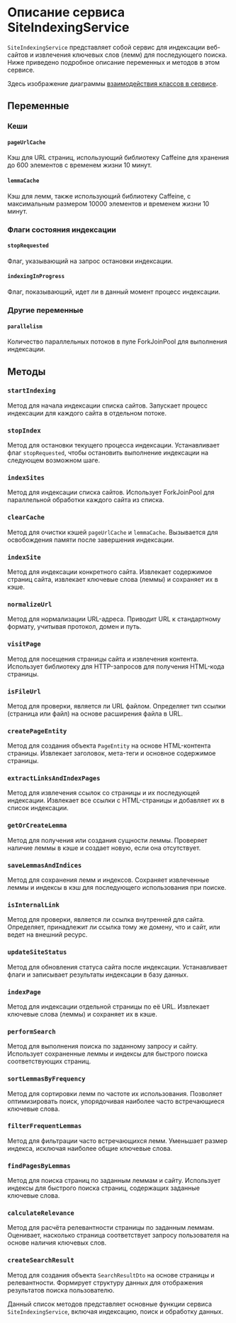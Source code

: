 # Описание сервиса SiteIndexingService

`SiteIndexingService` представляет собой сервис для индексации веб-сайтов и извлечения ключевых слов (лемм) для последующего поиска. Ниже приведено подробное описание переменных и методов в этом сервисе.


Здесь изображение диаграммы [взаимодействия классов в сервисе](images/searchengine.png).




## Переменные

### Кеши

#### `pageUrlCache`

Кэш для URL страниц, использующий библиотеку Caffeine для хранения до 600 элементов с временем жизни 10 минут.

#### `lemmaCache`

Кэш для лемм, также использующий библиотеку Caffeine, с максимальным размером 10000 элементов и временем жизни 10 минут.

### Флаги состояния индексации

#### `stopRequested`

Флаг, указывающий на запрос остановки индексации.

#### `indexingInProgress`

Флаг, показывающий, идет ли в данный момент процесс индексации.

### Другие переменные

#### `parallelism`

Количество параллельных потоков в пуле ForkJoinPool для выполнения индексации.

## Методы

### `startIndexing`

Метод для начала индексации списка сайтов. Запускает процесс индексации для каждого сайта в отдельном потоке.

### `stopIndex`

Метод для остановки текущего процесса индексации. Устанавливает флаг `stopRequested`, чтобы остановить выполнение индексации на следующем возможном шаге.

### `indexSites`

Метод для индексации списка сайтов. Использует ForkJoinPool для параллельной обработки каждого сайта из списка.

### `clearCache`

Метод для очистки кэшей `pageUrlCache` и `lemmaCache`. Вызывается для освобождения памяти после завершения индексации.

### `indexSite`

Метод для индексации конкретного сайта. Извлекает содержимое страниц сайта, извлекает ключевые слова (леммы) и сохраняет их в кэше.

### `normalizeUrl`

Метод для нормализации URL-адреса. Приводит URL к стандартному формату, учитывая протокол, домен и путь.

### `visitPage`

Метод для посещения страницы сайта и извлечения контента. Использует библиотеку для HTTP-запросов для получения HTML-кода страницы.

### `isFileUrl`

Метод для проверки, является ли URL файлом. Определяет тип ссылки (страница или файл) на основе расширения файла в URL.

### `createPageEntity`

Метод для создания объекта `PageEntity` на основе HTML-контента страницы. Извлекает заголовок, мета-теги и основное содержимое страницы.

### `extractLinksAndIndexPages`

Метод для извлечения ссылок со страницы и их последующей индексации. Извлекает все ссылки с HTML-страницы и добавляет их в список индексации.

### `getOrCreateLemma`

Метод для получения или создания сущности леммы. Проверяет наличие леммы в кэше и создает новую, если она отсутствует.

### `saveLemmasAndIndices`

Метод для сохранения лемм и индексов. Сохраняет извлеченные леммы и индексы в кэш для последующего использования при поиске.

### `isInternalLink`

Метод для проверки, является ли ссылка внутренней для сайта. Определяет, принадлежит ли ссылка тому же домену, что и сайт, или ведет на внешний ресурс.

### `updateSiteStatus`

Метод для обновления статуса сайта после индексации. Устанавливает флаги и записывает результаты индексации в базу данных.

### `indexPage`

Метод для индексации отдельной страницы по её URL. Извлекает ключевые слова (леммы) и сохраняет их в кэше.

### `performSearch`

Метод для выполнения поиска по заданному запросу и сайту. Использует сохраненные леммы и индексы для быстрого поиска соответствующих страниц.

### `sortLemmasByFrequency`

Метод для сортировки лемм по частоте их использования. Позволяет оптимизировать поиск, упорядочивая наиболее часто встречающиеся ключевые слова.

### `filterFrequentLemmas`

Метод для фильтрации часто встречающихся лемм. Уменьшает размер индекса, исключая наиболее общие ключевые слова.

### `findPagesByLemmas`

Метод для поиска страниц по заданным леммам и сайту. Использует индексы для быстрого поиска страниц, содержащих заданные ключевые слова.

### `calculateRelevance`

Метод для расчёта релевантности страницы по заданным леммам. Оценивает, насколько страница соответствует запросу пользователя на основе наличия ключевых слов.

### `createSearchResult`

Метод для создания объекта `SearchResultDto` на основе страницы и релевантности. Формирует структуру данных для отображения результатов поиска пользователю.


Данный список методов представляет основные функции сервиса `SiteIndexingService`, включая индексацию, поиск и обработку данных.

